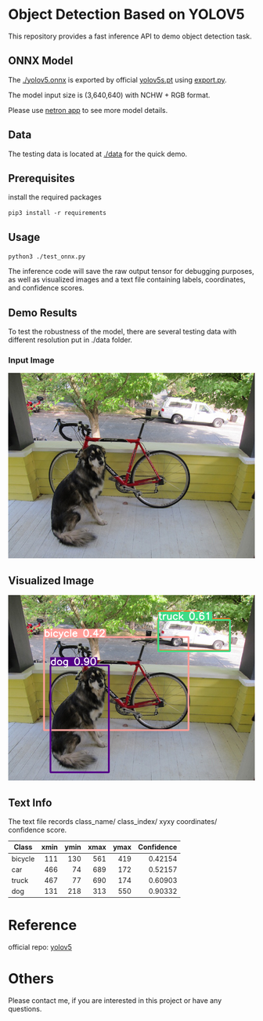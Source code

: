 # Object Detection Based on YOLOV5

This repository provides a fast inference API to demo object detection task. 



## ONNX Model

The [./yolov5.onnx](./yolov5.onnx) is exported by official [yolov5s.pt](https://github.com/ultralytics/yolov5/releases/download/v6.0/yolov5s.pt) using [export.py](https://github.com/ultralytics/yolov5/blob/v6.0/export.py).

The model input size is (3,640,640) with NCHW + RGB format.  

Please use [netron app](https://netron.app/) to see more model details.



## Data

The testing data is located at [./data](./data) for the quick demo. 



## Prerequisites

install the required packages 

`pip3 install -r requirements`



## Usage

`python3 ./test_onnx.py`

The inference code will save the raw output tensor for debugging purposes, as well as visualized images and a text file containing labels, coordinates, and confidence scores.



## Demo Results

To test the robustness of the model, there are several testing data with different resolution put in ./data folder. 

### Input Image



![sample_dog_ori](./data/sample_dog_ori.png)



## Visualized Image



![sample_dog_ori](./api_res/image_res/sample_dog_ori.png)



## Text Info

The text file records class_name/ class_index/ xyxy coordinates/ confidence score. 

| Class  |   xmin |   ymin |   xmax |   ymax | Confidence |
|--------|-------:|-------:|-------:|-------:|-----------:|
| bicycle|    111 |    130 |    561 |    419 |     0.42154|
| car    |    466 |     74 |    689 |    172 |     0.52157|
| truck  |    467 |     77 |    690 |    174 |     0.60903|
| dog    |    131 |    218 |    313 |    550 |     0.90332|



# Reference 

official repo: [yolov5](https://github.com/ultralytics/yolov5)



# Others

Please contact me, if you are interested in this project or have any questions.